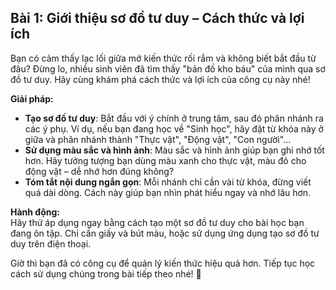 ## Bài 1: Giới thiệu sơ đồ tư duy – Cách thức và lợi ích

Bạn có cảm thấy lạc lối giữa mớ kiến thức rối rắm và không biết bắt đầu từ đâu? Đừng lo, nhiều sinh viên đã tìm thấy "bản đồ kho báu" của mình qua sơ đồ tư duy. Hãy cùng khám phá cách thức và lợi ích của công cụ này nhé!

**Giải pháp:**
- **Tạo sơ đồ tư duy**: Bắt đầu với ý chính ở trung tâm, sau đó phân nhánh ra các ý phụ. Ví dụ, nếu bạn đang học về "Sinh học", hãy đặt từ khóa này ở giữa và phân nhánh thành "Thực vật", "Động vật", "Con người"...
- **Sử dụng màu sắc và hình ảnh**: Màu sắc và hình ảnh giúp bạn ghi nhớ tốt hơn. Hãy tưởng tượng bạn dùng màu xanh cho thực vật, màu đỏ cho động vật – dễ nhớ hơn đúng không?
- **Tóm tắt nội dung ngắn gọn**: Mỗi nhánh chỉ cần vài từ khóa, đừng viết quá dài dòng. Cách này giúp bạn nhìn phát hiểu ngay và nhớ lâu hơn.

**Hành động:**  
Hãy thử áp dụng ngay bằng cách tạo một sơ đồ tư duy cho bài học bạn đang ôn tập. Chỉ cần giấy và bút màu, hoặc sử dụng ứng dụng tạo sơ đồ tư duy trên điện thoại.

Giờ thì bạn đã có công cụ để quản lý kiến thức hiệu quả hơn. Tiếp tục học cách sử dụng chúng trong bài tiếp theo nhé! 🚀